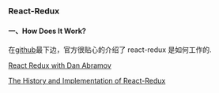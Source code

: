 ### React-Redux

#### 一、How Does It Work?

在[github](https://github.com/reduxjs/react-redux#how-does-it-work)最下边，官方很贴心的介绍了 react-redux 是如何工作的.

[React Redux with Dan Abramov](https://youtu.be/VJ38wSFbM3A)

[The History and Implementation of React-Redux]("https://blog.isquaredsoftware.com/2018/11/react-redux-history-implementation/")
